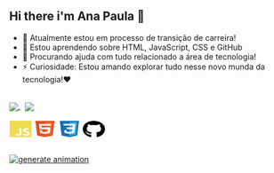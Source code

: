 ## Hi there i'm Ana Paula 👋

- 🔭 Atualmente estou em processo de transição de carreira!
- 🌱 Estou aprendendo sobre HTML, JavaScript, CSS e GitHub
- 🤔 Procurando ajuda com tudo relacionado a área de tecnologia!
- ⚡ Curiosidade: Estou amando explorar tudo nesse novo munda da tecnologia!❤️
  
<div><br>
  <a href="https://github.com/anuraghazra/github-readme-stats">
    <img height=150 align="center" src="https://github-readme-stats.vercel.app/api?username=anahmartins&show_icons=true&theme=shadow_blue"/>
  </a>
  <a>&nbsp;</a>
  <a href="https://github.com/anuraghazra/convoychat">
    <img height=150 align="center" src="https://github-readme-stats.vercel.app/api/top-langs/?username=anahmartins&layout=compact&theme=shadow_blue"/>
  </a>
</div>

<div style="display: inline_block"><br>
  <img align="center" alt="Js" height="30" width="40" src="https://raw.githubusercontent.com/devicons/devicon/master/icons/javascript/javascript-plain.svg">
  <img align="center" alt="HTML" height="30" width="40" src="https://raw.githubusercontent.com/devicons/devicon/master/icons/html5/html5-original.svg">
  <img align="center" alt="CSS" height="30" width="40" src="https://raw.githubusercontent.com/devicons/devicon/master/icons/css3/css3-original.svg">
  <img align="center" alt="GIHUB" height="30" width="40" src="https://github.com/free-icons/archive/blob/master/icons/brands-github.svg">
</div><br>

[![generate animation](https://github.com/anahmartins/anahmartins/actions/workflows/snake.yml/badge.svg)](https://github.com/anahmartins/anahmartins/actions/workflows/snake.yml)
